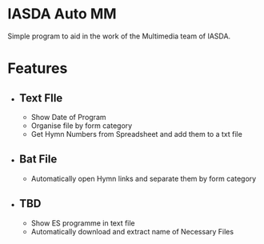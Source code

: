 # IASDA Auto MM
Simple program to aid in the work of the Multimedia team of IASDA.

# Features

 - ## Text FIle
	 - Show Date of Program
	 - Organise file by form category
	 - Get Hymn Numbers from Spreadsheet and add them to a txt file
	 
 - ## Bat File
	 - Automatically open Hymn links and separate them by form category
 - ## TBD
	 - Show ES programme in text file
	 - Automatically download and extract name of Necessary Files 
